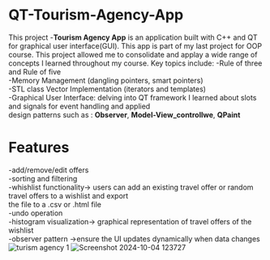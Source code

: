 # QT-Tourism-Agency-App
This project -**Tourism Agency App** is an application built with C++ and QT for graphical user interface(GUI). This app is part of my last project for OOP course. This project allowed me to consolidate and applay a wide range of concepts I learned throughout my course. Key topics include:
  -Rule of three and Rule of five  
  -Memory Management (dangling pointers, smart pointers)  
  -STL class Vector Implementation (iterators and templates)   
  -Graphical User Interface: delving into QT framework I learned about slots and signals for event handling and applied  
  design patterns such as : **Observer**, **Model-View_controllwe**, **QPaint**  
# Features
  -add/remove/edit offers  
  -sorting and filtering  
  -whishlist functionality-> users can add an existing travel offer or random travel offers to a wishlist and export  
  the file to a .csv or .html file  
  -undo operation  
  -histogram visualization-> graphical representation of travel offers of the wishlist  
  -observer pattern ->ensure the UI updates dynamically when data changes  
  ![turism agency 1](https://github.com/user-attachments/assets/a446b409-ea1a-4539-abeb-fea745243720)
![Screenshot 2024-10-04 123727](https://github.com/user-attachments/assets/869733ee-3336-4a30-bd40-94856c8581f2)

  


